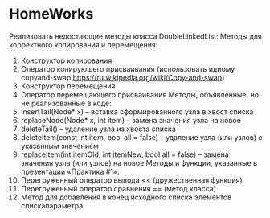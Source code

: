 # HomeWorks
Реализовать недостающие методы класса DoubleLinkedList:
Методы для корректного копирования и перемещения:
1. Конструктор копирования
2. Оператор копирующего присваивания (использовать идиому copyand-swap https://ru.wikipedia.org/wiki/Copy-and-swap)
3. Конструктор перемещения
4. Оператор перемещающего присваивания
Методы, объявленные, но не реализованные в коде:
5. insertTail(Node* x) – вставка сформированного узла в хвост
списка
6. replaceNode(Node* x, int item) – замена значения узла на новое
7. deleteTail() – удаление узла из хвоста списка
8. deleteItem(const int item, bool all = false) – удаление узла
(или узлов) с указанным значением
9. replaceItem(int itemOld, int itemNew, bool all = false) –
замена значения узла (или узлов) на новое
Методы и функции, указанные в презентации «Практика #1»:
10. Перегруженный оператор вывода << (дружественная функция)
11. Перегруженный оператор сравнения == (метод класса)
12. Метод для добавления в конец исходного списка элементов спискапараметра
